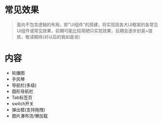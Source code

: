 # 常见效果
> 面向不包含逻辑的布局，即"UI组件"的搭建，将实现现各大UI框架的各常见UI组件或常见效果，前期可能比较简陋只实现效果，后期会逐步封装+提炼，敬请期待(对以后的我如是说)


# 内容
+ 轮播图
+ 手风琴
+ 导航栏(多级)
+ 圆形导航栏
+ Tab标签页
+ switch开关
+ 弹出框(支持拖拽)
+ 图片瀑布流/懒加载